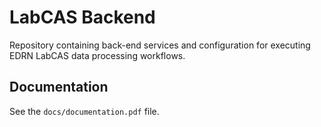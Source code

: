 LabCAS Backend
==============

Repository containing back-end services and configuration for executing EDRN LabCAS data processing workflows.


Documentation
-------------

See the `docs/documentation.pdf` file.
